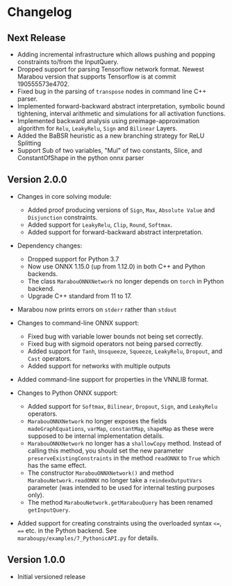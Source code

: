 # Changelog

## Next Release
  - Adding incremental infrastructure which allows pushing and popping constraints to/from the InputQuery.
  - Dropped support for parsing Tensorflow network format. Newest Marabou version that supports Tensorflow is at commit 190555573e4702.
  - Fixed bug in the parsing of `transpose` nodes in command line C++ parser.
  - Implemented forward-backward abstract interpretation, symbolic bound tightening, interval arithmetic and simulations for all activation functions.
  - Implemented backward analysis using preimage-approximation algorithm for `Relu`, `LeakyRelu`, `Sign` and `Bilinear` Layers.
  - Added the BaBSR heuristic as a new branching strategy for ReLU Splitting
  - Support Sub of two variables, "Mul" of two constants, Slice, and ConstantOfShape in the python onnx parser

## Version 2.0.0

* Changes in core solving module:
  - Added proof producing versions of `Sign`, `Max`, `Absolute Value` and `Disjunction` constraints.
  - Added support for `LeakyRelu`, `Clip`, `Round`, `Softmax`.
  - Added support for forward-backward abstract interpretation.

* Dependency changes:
  - Dropped support for Python 3.7
  - Now use ONNX 1.15.0 (up from 1.12.0) in both C++ and Python backends.
  - The class `MarabouONNXNetwork` no longer depends on `torch` in Python backend.
  - Upgrade C++ standard from 11 to 17.

* Marabou now prints errors on `stderr` rather than `stdout`

* Changes to command-line ONNX support:
  - Fixed bug with variable lower bounds not being set correctly.
  - Fixed bug with sigmoid operators not being parsed correctly.
  - Added support for `Tanh`, `Unsqueeze`, `Squeeze`, `LeakyRelu`, `Dropout`, and `Cast` operators.
  - Added support for networks with multiple outputs

* Added command-line support for properties in the VNNLIB format.

* Changes to Python ONNX support:
  - Added support for `Softmax`, `Bilinear`, `Dropout`, `Sign`, and `LeakyRelu` operators.
  - `MarabouONNXNetwork` no longer exposes the fields `madeGraphEquations`, `varMap`, `constantMap`, `shapeMap`
    as these were supposed to be internal implementation details.
  - `MarabouONNXNetwork` no longer has a `shallowCopy` method. Instead of calling this method,
    you should set the new parameter `preserveExistingConstraints` in the method `readONNX` to
    `True` which has the same effect.
  - The constructor `MarabouONNXNetwork()` and method `MarabouNetwork.readONNX` no longer take
    a `reindexOutputVars` parameter (was intended to be used for internal testing purposes only).
  - The method `MarabouNetwork.getMarabouQuery` has been renamed `getInputQuery`.

* Added support for creating constraints using the overloaded syntax `<=`, `==` etc. in
  the Python backend. See `maraboupy/examples/7_PythonicAPI.py` for details.

## Version 1.0.0

* Initial versioned release
